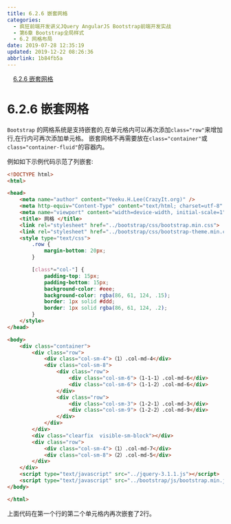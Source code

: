 ```yaml
---
title: 6.2.6 嵌套网格
categories: 
  - 疯狂前端开发讲义JQuery AngularJS Bootstrap前端开发实战
  - 第6章 Bootstrap全局样式
  - 6.2 网格布局
date: 2019-07-28 12:35:19
updated: 2019-12-22 08:26:36
abbrlink: 1b84fb5a
---
```

<div id='my_toc'><a href="/JavaReadingNotes/1b84fb5a/#6-2-6-嵌套网格" class="header_1">6.2.6 嵌套网格</a><br></div>
<style>.header_1{margin-left: 1em;}.header_2{margin-left: 2em;}.header_3{margin-left: 3em;}.header_4{margin-left: 4em;}.header_5{margin-left: 5em;}.header_6{margin-left: 6em;}</style>
<!--more-->
<script>if (navigator.platform.search('arm')==-1){document.getElementById('my_toc').style.display = 'none';}var e,p = document.getElementsByTagName('p');while (p.length>0) {e = p[0];e.parentElement.removeChild(e);}</script>

<!--end-->
<!--SSTStart-->
# 6.2.6 嵌套网格 #
`Bootstrap` 的网格系统是支持嵌套的,在单元格内可以再次添加`class="row"`来增加行,在行内可再次添加单元格。
嵌套网格不再需要放在`class="container"`或`class="container-fluid"`的容器内。
<!--SSTStop-->
例如如下示例代码示范了列嵌套:
```html
<!DOCTYPE html>
<html>

<head>
    <meta name="author" content="Yeeku.H.Lee(CrazyIt.org)" />
    <meta http-equiv="Content-Type" content="text/html; charset=utf-8" />
    <meta name="viewport" content="width=device-width, initial-scale=1">
    <title> 网格 </title>
    <link rel="stylesheet" href="../bootstrap/css/bootstrap.min.css">
    <link rel="stylesheet" href="../bootstrap/css/bootstrap-theme.min.css">
    <style type="text/css">
        .row {
            margin-bottom: 20px;
        }

        [class*="col-"] {
            padding-top: 15px;
            padding-bottom: 15px;
            background-color: #eee;
            background-color: rgba(86, 61, 124, .15);
            border: 1px solid #ddd;
            border: 1px solid rgba(86, 61, 124, .2);
        }
    </style>
</head>

<body>
    <div class="container">
        <div class="row">
            <div class="col-sm-4">（1）.col-md-4</div>
            <div class="col-sm-8">
                <div class="row">
                    <div class="col-sm-6">（1-1-1）.col-md-6</div>
                    <div class="col-sm-6">（1-1-2）.col-md-6</div>
                </div>
                <div class="row">
                    <div class="col-sm-3">（1-2-1）.col-md-3</div>
                    <div class="col-sm-9">（1-2-2）.col-md-9</div>
                </div>
            </div>
        </div>
        <div class="clearfix  visible-sm-block"></div>
        <div class="row">
            <div class="col-sm-4">（1）.col-md-7</div>
            <div class="col-sm-8">（2）.col-md-5</div>
        </div>
    </div>
    <script type="text/javascript" src="../jquery-3.1.1.js"></script>
    <script type="text/javascript" src="../bootstrap/js/bootstrap.min.js"></script>
</body>

</html>
```
上面代码在第一个行的第二个单元格内再次嵌套了2行。
